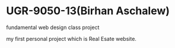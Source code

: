 # UGR-9050-13(Birhan Aschalew)
fundamental web design class project

my first personal project which is Real Esate website.
